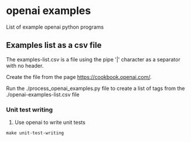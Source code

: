 # openai examples

List of example openai python programs

## Examples list as a csv file

The examples-list.csv is a file using the pipe '|' character as a separator with no header.

Create the file from the page https://cookbook.openai.com/.

Run the ./process_openai_examples.py file to create a list of tags from the ./openai-examples-list.csv file

### Unit test writing

1. Use openai to write unit tests

```
make unit-test-writing
```
